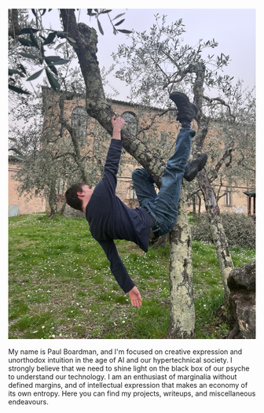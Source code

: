 ![Intro Image](sitemainpageimg.JPG)

My name is Paul Boardman, and I'm focused on creative expression and unorthodox intuition in the age of AI and our hypertechnical society. I strongly believe that we need to shine light on the black box of our psyche to understand our technology. I am an enthusiast of marginalia without defined margins, and of intellectual expression that makes an economy of its own entropy. Here you can find my projects, writeups, and miscellaneous endeavours.

